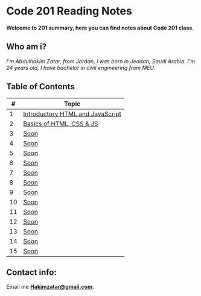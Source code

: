 # Code 201 Reading Notes

**Welcome to 201 summary, here you can find notes about Code 201 class.**


## Who am i?
_I'm Abdulhakim Zatar, from Jordan, i was born in Jeddah, Saudi Arabia.
I'm 24 years old, I have bachelor in civil engineering from MEU._

## Table of Contents

\# | Topic 
--- | ---
1 | [Introductory HTML and JavaScript](class-01)
2 | [Basics of HTML, CSS & JS](class-02)
3 | [Soon]()
4 | [Soon]()
5 | [Soon]()
6 | [Soon]()
7 | [Soon]()
8 | [Soon]()
9 | [Soon]()
10 | [Soon]()
11 | [Soon]()
12 | [Soon]()
13 | [Soon]()
14 | [Soon]()
15 | [Soon]()

## Contact info:
Email me **Hakimzatar@gmail.com**.
